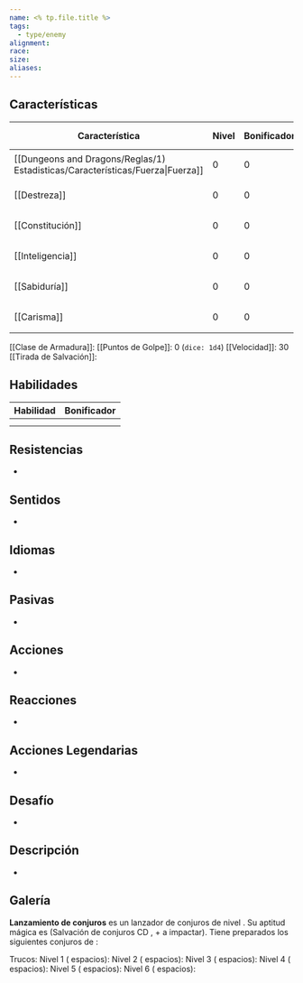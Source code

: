 ```yaml
---
name: <% tp.file.title %>
tags:
  - type/enemy
alignment: 
race: 
size: 
aliases:
---
```


## Características

| Característica                                                                 | Nivel | Bonificador | Lanzar dado      |
| ------------------------------------------------------------------------------ | ----- | ----------- | ---------------- |
| [[Dungeons and Dragons/Reglas/1) Estadisticas/Características/Fuerza\|Fuerza]] | 0     | 0           | `dice: 1d20 + 0` |
| [[Destreza]]                                                                   | 0     | 0           | `dice: 1d20 + 0` |
| [[Constitución]]                                                               | 0     | 0           | `dice: 1d20 + 0` |
| [[Inteligencia]]                                                               | 0     | 0           | `dice: 1d20 + 0` |
| [[Sabiduría]]                                                                  | 0     | 0           | `dice: 1d20 + 0` |
| [[Carisma]]                                                                    | 0     | 0           | `dice: 1d20 + 0` |

[[Clase de Armadura]]: 
[[Puntos de Golpe]]: 0 (`dice: 1d4`)
[[Velocidad]]: 30
[[Tirada de Salvación]]:

## Habilidades

| Habilidad | Bonificador |
| --------- | ----------- |
|           |             |
|           |             |

## Resistencias

-

## Sentidos

-

## Idiomas

-

## Pasivas

 -

## Acciones

-

## Reacciones

-

## Acciones Legendarias

-

## Desafío

-

## Descripción

-

## Galería




**Lanzamiento de conjuros**
 es un lanzador de conjuros de nivel . Su aptitud mágica es  (Salvación de conjuros CD , + a impactar). Tiene preparados los siguientes conjuros de :

Trucos: 
Nivel 1 ( espacios): 
Nivel 2 ( espacios): 
Nivel 3 ( espacios): 
Nivel 4 ( espacios): 
Nivel 5 ( espacios): 
Nivel 6 ( espacios):